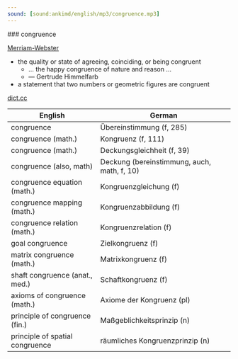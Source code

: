 ```yaml
---
sound: [sound:ankimd/english/mp3/congruence.mp3]
---
```


\### congruence

[Merriam-Webster](https://www.merriam-webster.com/dictionary/congruence)

- the quality or state of agreeing, coinciding, or being congruent
    - … the happy congruence of nature and reason …
    - — Gertrude Himmelfarb
- a statement that two numbers or geometric figures are congruent

[dict.cc](https://www.dict.cc/congruence)

| English        | German       |
| -------------- | ------------ |
| congruence | Übereinstimmung (f, 285) |
| congruence (math.) | Kongruenz (f, 111) |
| congruence (math.) | Deckungsgleichheit (f, 39) |
| congruence (also, math) | Deckung (bereinstimmung, auch, math, f, 10) |
| congruence equation (math.) | Kongruenzgleichung (f) |
| congruence mapping (math.) | Kongruenzabbildung (f) |
| congruence relation (math.) | Kongruenzrelation (f) |
| goal congruence | Zielkongruenz (f) |
| matrix congruence (math.) | Matrixkongruenz (f) |
| shaft congruence (anat., med.) | Schaftkongruenz (f) |
| axioms of congruence (math.) | Axiome der Kongruenz (pl) |
| principle of congruence (fin.) | Maßgeblichkeitsprinzip (n) |
| principle of spatial congruence | räumliches Kongruenzprinzip (n) |
